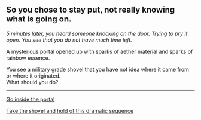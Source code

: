 ## So you chose to stay put, not really knowing what is going on.

_5 minutes later, you heard someone knocking on the door. Trying to pry it open. You see that you do not have much time left._  

A mysterious portal opened up with sparks of aether material and sparks of rainbow essence.  

You see a military grade shovel that you have not idea where it came from or where it originated.  
What should you do?  

---  

[Go inside the portal]()

[Take the shovel and hold of this dramatic sequence](taking-the-shovel.md)
